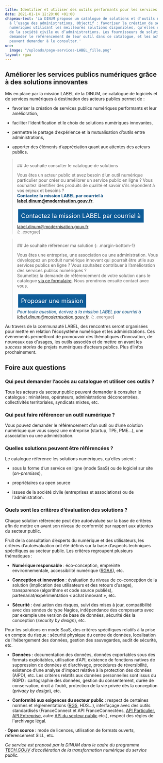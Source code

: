```yaml
---
title: Identifier et utiliser des outils performants pour les services publics numériques
date: 2021-01-14 12:20:00 +01:00
chapeau-text: 'La DINUM propose un catalogue de solutions et d’outils numériques,
  à l’usage des administrations. Objectif : favoriser la création de services publics
  numériques utilisant les meilleures solutions disponibles, qu’elles soient issues
  de la société civile ou d’administrations. Les fournisseurs de solutions peuvent
  demander le référencement de leur outil dans ce catalogue, et les acteurs publics
  peuvent demander à le consulter.'
une:
  image: "/uploads/page-services-LABEL_fille.png"
layout: rgaa
---
```


<style>
.button {
background-color: #0d5c98;
border: 1px solid white;
color: white;
padding: 10px 10px;
text-align: center;
text-decoration: none;
display: inline-block;
font-style: normal;
font-size: 20px;
margin: 4px 2px;
cursor: pointer;
}

a.lien-encadre {
color: #0A4D7F;
text-decoration: none;
}
a.lien-encadre:hover {
color: #0A4D7F;
text-decoration: underline;
}
</style>

## Améliorer les services publics numériques grâce à des solutions innovantes

Mis en place par la mission LABEL de la DINUM, ce catalogue de logiciels et de services numériques à destination des acteurs publics permet de :

* favoriser la création de services publics numériques performants et leur amélioration,

* faciliter l’identification et le choix de solutions numériques innovantes,

* permettre le partage d’expérience et la mutualisation d’outils entre administrations,

* apporter des éléments d’appréciation quant aux attentes des acteurs publics.

> <figure class='image-left' style='width: 4%; margin-top: 0.7rem;'><img src="/uploads/fleche-droite.png" alt=""/></figure>## Je souhaite consulter le catalogue de solutions
>
> Vous êtes un acteur public et avez besoin d’un outil numérique particulier pour créer ou améliorer un service public en ligne ? Vous souhaitez identifier des produits de qualité et savoir s’ils répondent à vos enjeux et besoins ? <br><a class="lien-encadre" href="mailto:label.dinum@modernisation.gouv.fr"><b>Contactez la mission LABEL par courriel à label.dinum@modernisation.gouv.fr</b></a>.
>
> <a href="mailto:label.dinum@modernisation.gouv.fr" class="button" title="Proposer mes compétences - Lien externe">Contactez la mission LABEL par courriel à label.dinum@modernisation.gouv.fr</a>
> <br>
> {: .exergue}

> <figure class='image-left' style='width: 4%; margin-top: 0.7rem;'><img src="/uploads/fleche-droite.png" alt=""/></figure>## Je souhaite référencer ma solution
> {: .margin-bottom-1}
>
> Vous êtes une entreprise, une association ou une administration. Vous développez un produit numérique innovant qui pourrait être utile aux services publics en ligne ? Vous souhaitez contribuer à l’amélioration des services publics numériques ?
> <br>Soumettez la demande de référencement de votre solution dans le catalogue [via ce formulaire](https://www.demarches-simplifiees.fr/commencer/demande-de-referencement-au-catalogue-label "via ce formulaire - Lien externe"). Nous prendrons ensuite contact avec vous.
>
> <a href="https://sgmap.sphinxdeclic.com/d/s/b5osl9" class="button" title="Proposer une mission - Lien externe">Proposer une mission</a>
> <br>
> <a class="lien-encadre" href="mailto:label.dinum@modernisation.gouv.fr"><i>Pour toute question, écrivez à la mission LABEL par courriel à label.dinum@modernisation.gouv.fr.</i></a>
> {: .exergue}

Au travers de la communauté LABEL, des rencontres seront organisées pour mettre en relation l’écosystème numérique et les administrations. Ces évènements permettront de promouvoir des thématiques d’innovation, de nouveaux cas d’usages, les outils associés et de mettre en avant les *success stories* de projets numériques d’acteurs publics. Plus d’infos prochainement.

## Foire aux questions

### Qui peut demander l’accès au catalogue et utiliser ces outils ?

Tous les acteurs du secteur public peuvent demander à consulter le catalogue : ministères, opérateurs, administrations déconcentrées, collectivités territoriales, syndicats mixtes, etc.

### Qui peut faire référencer un outil numérique ?

Vous pouvez demander le référencement d’un outil ou d’une solution numérique que vous soyez une entreprise (startup, TPE, PME…), une association ou une administration.


### Quelles solutions peuvent être référencées ?

Le catalogue référence les solutions numériques, qu’elles soient :

* sous la forme d’un service en ligne (mode SaaS) ou de logiciel sur site (*on-premises*),

* propriétaires ou open source

* issues de la société civile (entreprises et associations) ou de l’administration.


### Quels sont les critères d’évaluation des solutions ?

Chaque solution référencée peut être autoévaluée sur la base de critères afin de mettre en avant son niveau de conformité par rapport aux attentes du secteur public.

Fruit de la consultation d’experts du numérique et des utilisateurs, les critères d’autoévaluation ont été définis sur la base d’aspects techniques spécifiques au secteur public. Les critères regroupent plusieurs thématiques :

* **Numérique responsable** : éco-conception, empreinte environnementale, accessibilité numérique ([RGAA](https://www.numerique.gouv.fr/publications/rgaa-accessibilite/)), etc.

* **Conception et innovation** : évaluation du niveau de co-conception de la solution (implication des utilisateurs et des retours d’usage), transparence (algorithme et code source publiés), partenariat/expérimentation « achat innovant », etc.

* **Sécurité** : évaluation des risques, suivi des mises à jour, compatibilité avec des sondes de type Nagios, indépendance des composants avec par exemple une version de base de données, sécurité dès la conception (*security by design*), etc.

Pour les solutions en mode SaaS, des critères spécifiques relatifs à la prise en compte du risque : sécurité physique du centre de données, localisation de l’hébergement des données, gestion des sauvegardes, audit de sécurité, etc.

* **Données** : documentation des données, données exportables sous des formats exploitables, utilisation d’API, existence de fonctions natives de suppression de données et d’archivage, procédures de réversibilité, existence d’une analyse d'impact relative à la protection des données (AIPD), etc.
Les critères relatifs aux données personnelles sont issus du RGPD : cartographie des données, gestion du consentement, durée de conservation, droit à l’oubli, protection de la vie privée dès la conception (*privacy by design*), etc.

* **Conformité aux exigences du secteur public** : respect de certaines normes et réglementations ([RGS](/publications/referentiel-general-de-securite/), HDS…), interfaçage avec des outils standardisés (FranceConnect et API FranceConnectées, [API Particulier](https://api.gouv.fr/les-api/api-particulier), [API Entreprise](https://api.gouv.fr/les-api/api-entreprise), autre [API du secteur public](https://api.gouv.fr/) etc.), respect des règles de l'archivage légal.

· **Open source** : mode de licences, utilisation de formats ouverts, référencement SILL, etc.

*Ce service est proposé par la DINUM dans le cadre du programme [TECH.GOUV](https://www.numerique.gouv.fr/publications/tech-gouv-strategie-et-feuille-de-route-2019-2021/) d’accélération de la transformation numérique du service public.*